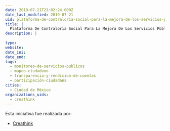 ```yaml
---
date: 2019-07-21T23:02:24.000Z
date_last_modified: 2019-07-21
uid: plataforma-de-contraloria-social-para-la-mejora-de-los-servicios-publicos-municipales
title: |
  Plataforma De Contralorìa Social Para La Mejora De Los Servicios Pùblicos Municipales
description: |
  
type: 
website: 
date_ini: 
date_end: 
tags:
  - monitoreo-de-servicios-publicos
  - mapeo-ciudadano
  - transparencia-y-rendicion-de-cuentas
  - participación-ciudadana
cities: 
  - Ciudad de México
organizations_uids:
  - creathink
---
```


Esta iniciativa fue realizada por:

- [Creathink](/organizaciones/creathink)
